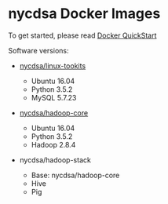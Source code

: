 # nycdsa Docker Images

To get started, please read [Docker QuickStart](https://github.com/nycdatasci/bootcamp/blob/master/Docker/docker-quickstart.md)

Software versions:

- [nycdsa/linux-tookits](https://hub.docker.com/r/nycdsa/linux-toolkits/)
  - Ubuntu 16.04
  - Python 3.5.2
  - MySQL 5.7.23
  
- [nycdsa/hadoop-core](https://hub.docker.com/r/nycdsa/hadoop-core/)
  - Ubuntu 16.04
  - Python 3.5.2
  - Hadoop 2.8.4

- nycdsa/hadoop-stack
  - Base: nycdsa/hadoop-core
  - Hive
  - Pig
